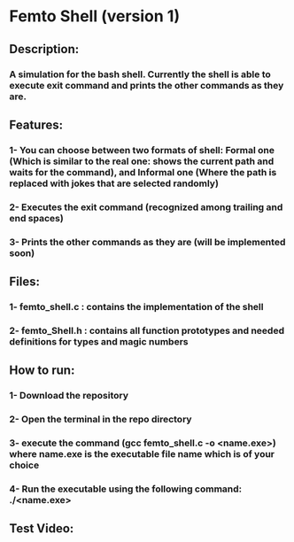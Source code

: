 # Femto Shell (version 1)
## Description:
### A simulation for the bash shell. Currently the shell is able to execute exit command and prints the other commands as they are.
## Features:
### 1- You can choose between two formats of shell: Formal one (Which is similar to the real one: shows the current path and waits for the command), and Informal one (Where the path is replaced with jokes that are selected randomly)
### 2- Executes the exit command (recognized among trailing and end spaces)
### 3- Prints the other commands as they are (will be implemented soon)
## Files:
### 1- femto_shell.c : contains the implementation of the shell
### 2- femto_Shell.h : contains all function prototypes and needed definitions for types and magic numbers
## How to run:
### 1- Download the repository
### 2- Open the terminal in the repo directory
### 3- execute the command (gcc femto_shell.c -o <name.exe>) where name.exe is the executable file name which is of your choice
### 4- Run the executable using the following command: ./<name.exe> 
## Test Video:
